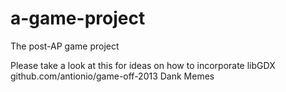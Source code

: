 # a-game-project
The post-AP game project 


Please take a look at this for ideas on how to incorporate libGDX
github.com/antionio/game-off-2013
Dank Memes
